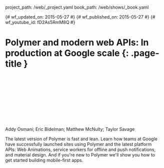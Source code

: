 project_path: /web/_project.yaml book_path: /web/shows/_book.yaml

{# wf_updated_on: 2015-05-27 #} {# wf_published_on: 2015-05-27 #} {# wf_youtube_id: fD2As5RmM8Q #}

# Polymer and modern web APIs: In production at Google scale {: .page-title }

<div class="video-wrapper">
  <iframe class="devsite-embedded-youtube-video" data-video-id="fD2As5RmM8Q"
          data-autohide="1" data-showinfo="0" frameborder="0" allowfullscreen>
  </iframe>
</div>

Addy Osmani; Eric Bidelman; Matthew McNulty; Taylor Savage

The latest version of Polymer is fast and lean. Learn how teams at Google have successfully launched sites using Polymer and the latest platform APIs: Web Animations, service workers for offline and push notifications, and material design. And if you're new to Polymer we'll show you how to get started building mobile-first apps.